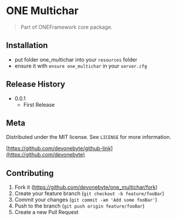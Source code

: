 # ONE Multichar
> Part of ONEFramework core package.

## Installation
* put folder one_multichar into your ```resources``` folder
* ensure it with ```ensure one_multichar``` in your ```server.cfg```

## Release History

* 0.0.1
    * First Release

## Meta

Distributed under the MIT license. See ``LICENSE`` for more information.

[https://github.com/devonebyte/github-link](https://github.com/devonebyte)

## Contributing

1. Fork it (<https://github.com/devonebyte/one_multichar/fork>)
2. Create your feature branch (`git checkout -b feature/fooBar`)
3. Commit your changes (`git commit -am 'Add some fooBar'`)
4. Push to the branch (`git push origin feature/fooBar`)
5. Create a new Pull Request
